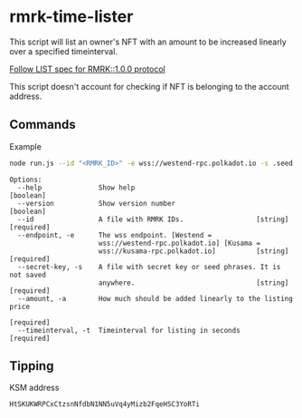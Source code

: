 # rmrk-time-lister

This script will list an owner's NFT with an amount to be increased linearly over a specified timeinterval.

[Follow LIST spec for RMRK::1.0.0 protocol](https://github.com/rmrk-team/rmrk-spec/blob/master/standards/rmrk1.0.0/interactions/list.md)

This script doesn't account for checking if NFT is belonging to the account address.

## Commands

Example

```sh
node run.js --id "<RMRK_ID>" -e wss://westend-rpc.polkadot.io -s .seed -a 0.1 -t 7
```

```text
Options:
  --help              Show help                                        [boolean]
  --version           Show version number                              [boolean]
  --id                A file with RMRK IDs.                  [string] [required]
  --endpoint, -e      The wss endpoint. [Westend =
                      wss://westend-rpc.polkadot.io] [Kusama =
                      wss://kusama-rpc.polkadot.io]          [string] [required]
  --secret-key, -s    A file with secret key or seed phrases. It is not saved
                      anywhere.                              [string] [required]
  --amount, -a        How much should be added linearly to the listing price
                                                                      [required]
  --timeinterval, -t  Timeinterval for listing in seconds             [required]
```

## Tipping

KSM address

```text
HtSKUKWRPCxCtzsnNfdbN1NN5uVq4yMizb2FqeHSC3YoRTi
```
